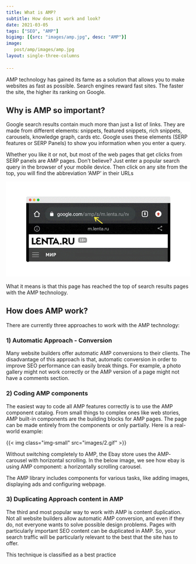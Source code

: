 ```yaml
---
title: What is AMP?
subtitle: How does it work and look? 
date: 2021-03-05
tags: ["SEO", "AMP"]
bigimg: [{src: "images/amp.jpg", desc: "AMP"}]
image:
   post/amp/images/amp.jpg
layout: single-three-columns

---
```


AMP technology has gained its fame as a solution that allows you to make websites as fast as possible. Search engines reward fast sites. The faster the site, the higher its ranking on Google.


<!--more-->

 ## Why is AMP so important?

                                                      
Google search results contain much more than just a list of links. They are made from different elements: snippets, featured snippets, rich snippets, carousels, knowledge graph, cards etc.  Google uses these elements (SERP features or SERP Panels) to show you information when you enter a query. 


 Whether you like it or not, but most of the web pages that get clicks from SERP panels are AMP pages. 
Don’t believe? Just enter a popular search query in the browser of your mobile device. Then click  on  any site from the top, you will find the abbreviation ‘AMP’ in their URLs 



![Example image](images/1.gif)

What it means is that this page has reached the top of search results pages with the AMP technology. 



## How does AMP work? 




There are currently three approaches to work with the AMP technology:


### 1) Automatic Approach - Conversion


Many website builders offer automatic AMP conversions to their clients.  The disadvantage of this approach is that, automatic conversion in order to improve SEO performance can easily break things. For example, a photo gallery might not work correctly or the AMP version of a page might not have a comments section. 



### 2) Coding AMP components 


The easiest way to code all AMP features correctly is to use the AMP component catalog. From small things to complex ones like web stories, AMP built-in components are the building blocks for AMP pages. The page can be made entirely from the components or only partially. 
Here is a real-world example:

{{< img class="img-small" src="images/2.gif"    >}}

Without switching completely to AMP, the Ebay store uses the AMP- carousel with horizontal scrolling.
In the below image, we see how ebay is using AMP component: a horizontally scrolling carousel.

The AMP library  includes components for various tasks, like adding images, displaying ads and configuring webpage.


### 3) Duplicating Approach content in AMP 


The  third and most popular way to work with AMP is content duplication. Not all website builders allow automatic AMP conversion, and even if they do, not everyone wants to solve possible design problems. 
Pages with particularly important  SEO  content  can be duplicated in AMP. 
So, your search traffic will be particularly relevant to the best that the site has to offer.



This technique is classified as a best practice



